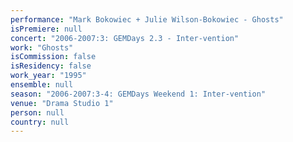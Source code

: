 ```yaml
---
performance: "Mark Bokowiec + Julie Wilson-Bokowiec - Ghosts"
isPremiere: null
concert: "2006-2007:3: GEMDays 2.3 - Inter-vention"
work: "Ghosts"
isCommission: false
isResidency: false
work_year: "1995"
ensemble: null
season: "2006-2007:3-4: GEMDays Weekend 1: Inter-vention"
venue: "Drama Studio 1"
person: null
country: null
---
```


